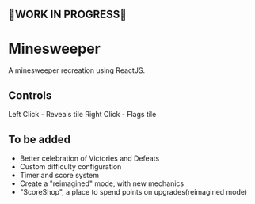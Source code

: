 
## 🚧WORK IN PROGRESS🚧

# Minesweeper

A minesweeper recreation using ReactJS.



## Controls

Left Click - Reveals tile
Right Click - Flags tile

## To be added

- Better celebration of Victories and Defeats
- Custom difficulty configuration
- Timer and score system
- Create a "reimagined" mode, with new mechanics
- "ScoreShop", a place to spend points on upgrades(reimagined mode)

